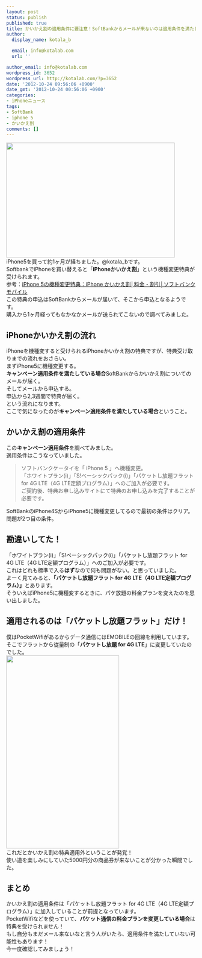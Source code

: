 ```yaml
---
layout: post
status: publish
published: true
title: かいかえ割の適用条件に要注意！SoftBankからメールが来ないのは適用条件を満たしていない可能性がある！
author:
  display_name: kotala_b

  email: info@kotalab.com
  url: ''

author_email: info@kotalab.com
wordpress_id: 3652
wordpress_url: http://kotalab.com/?p=3652
date: '2012-10-24 09:56:06 +0900'
date_gmt: '2012-10-24 00:56:06 +0900'
categories:
- iPhoneニュース
tags:
- SoftBank
- iphone 5
- かいかえ割
comments: []
---
```

<p><a href="http://kotalab.com/wp-content/uploads/kaikaewari_121024.png" target="_blank"><img src="http://kotalab.com/wp-content/uploads/kaikaewari_121024.png" alt="" title="kaikaewari_121024" width="448" height="305" class="alignnone size-full wp-image-3657" /></a><br />
iPhone5を買って約1ヶ月が経ちました。@kotala_bです。<br />
SoftbankでiPhoneを買い替えると「<strong>iPhoneかいかえ割</strong>」という機種変更特典が受けられます。<br />
参考：<a href="http://mb.softbank.jp/mb/iphone/price_plan/cp_replacement/" target="_blank">iPhone 5の機種変更特典：iPhone かいかえ割│料金・割引│ソフトバンクモバイル</a><br />
この特典の申込はSoftBankからメールが届いて、そこから申込となるようです。<br />
購入から1ヶ月経ってもなかなかメールが送られてこないので調べてみました。<br />
<!--more--></p>
<h2>iPhoneかいかえ割の流れ</h2>
<p>iPhoneを機種変すると受けられるiPhoneかいかえ割の特典ですが、特典受け取りまでの流れをおさらい。<br />
まずiPhone5に機種変更する。<br />
<strong>キャンペーン適用条件を満たしている場合</strong>SoftBankからかいかえ割についてのメールが届く。<br />
そしてメールから申込する。<br />
申込から2,3週間で特典が届く。<br />
という流れになります。<br />
ここで気になったのが<strong>キャンペーン適用条件を満たしている場合</strong>ということ。</p>
<h2>かいかえ割の適用条件</h2>
<p>この<strong>キャンペーン適用条件</strong>を調べてみました。<br />
適用条件はこうなっていました。</p>
<blockquote><p>ソフトバンクケータイを「 iPhone 5 」へ機種変更。<br />
「ホワイトプラン(i)」「S!ベーシックパック(i)」「パケットし放題フラット for 4G LTE（4G LTE定額プログラム）」へのご加入が必要です。<br />
ご契約後、特典お申し込みサイトにて特典のお申し込みを完了することが必要です。</p></blockquote>
<p>SoftBankのiPhone4SからiPhone5に機種変更してるので最初の条件はクリア。<br />
問題が2つ目の条件。</p>
<h2>勘違いしてた！</h2>
<p>「ホワイトプラン(i)」「S!ベーシックパック(i)」「パケットし放題フラット for 4G LTE（4G LTE定額プログラム）」へのご加入が必要です。<br />
これはどれも標準で入る<strong>はず</strong>なので何も問題がない。と思っていました。<br />
よーく見てみると、<strong>「パケットし放題フラット for 4G LTE（4G LTE定額プログラム）」</strong>とあります。<br />
そういえばiPhone5に機種変するときに、パケ放題の料金プランを変えたのを思い出しました。</p>
<h2>適用されるのは「パケットし放題フラット」だけ！</h2>
<p>僕はPocketWifiがあるからデータ通信にはEMOBILEの回線を利用しています。<br />
そこでフラットから従量制の「<strong>パケットし放題 for 4G LTE</strong>」に変更していたのでした。<br />
<a href="http://kotalab.com/wp-content/uploads/kaikaewari_121024_01.png"><img src="http://kotalab.com/wp-content/uploads/kaikaewari_121024_01.png" alt="" title="kaikaewari_121024_01" width="300" height="512" class="alignnone size-full wp-image-3658" /></a><br />
これだとかいかえ割の特典適用外ということが発覚！<br />
使い道を楽しみにしていた5000円分の商品券が来ないことが分かった瞬間でした。</p>
<h2>まとめ</h2>
<p>かいかえ割の適用条件は「パケットし放題フラット for 4G LTE（4G LTE定額プログラム）」に加入していることが前提となっています。<br />
PocketWifiなどを使っていて、<strong>パケット通信の料金プランを変更している場合</strong>は特典を受けられません！<br />
もし自分もまだメール来ないなと言う人がいたら、適用条件を満たしていない可能性もあります！<br />
今一度確認してみましょう！</p>
